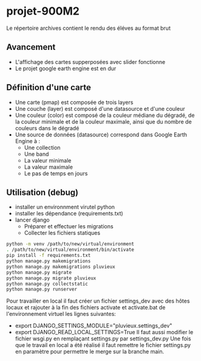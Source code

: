 # projet-900M2

Le répertoire archives contient le rendu des éléves au format brut

## Avancement

* L'affichage des cartes supperposées avec slider fonctionne
* Le projet google earth engine est en dur

## Définition d'une carte

 * Une carte (pmap) est composée de trois layers 
 * Une couche (layer) est composé d'une datasource et d'une couleur
 * Une couleur (color) est composé de la couleur médiane du dégradé, 
   de la couleur minimale et de la couleur maximale, ainsi que du nombre 
   de couleurs dans le dégradé
 * Une source de données (datasource) correspond dans Google Earth Engine à :
   * Une collection
   * Une band
   * La valeur minimale
   * La valeur maximale
   * Le pas de temps en jours

## Utilisation (debug)

 * installer un environnment virutel python
 * installer les dépendance (requirements.txt)
 * lancer django
     * Préparer et effectuer les migrations
     * Collecter les fichiers statiques

```bash
python -m venv /path/to/new/virtual/environment
. /path/to/new/virtual/environment/bin/activate
pip install -f requirements.txt
python manage.py makemigrations 
python manage.py makemigrations pluvieux
python manage.py migrate
python manage.py migrate pluvieux
python manage.py collectstatic
python manage.py runserver
```
Pour travailler en local il faut créer un fichier settings_dev avec des hôtes locaux et rajouter à la fin des fichiers activate et activate.bat de l'environnement virtuel les lignes suivantes:
* export DJANGO_SETTINGS_MODULE="pluvieux.settings_dev"
* export DJANGO_READ_LOCAL_SETTINGS=True
Il faut aussi modifier le fichier wsgi.py en remplaçant settings.py par settings_dev.py
Une fois que le travail en local a été réalisé il faut remettre le fichier settings.py en paramètre pour permettre le merge sur la branche main.
